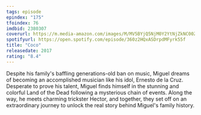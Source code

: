 ```yaml
---
tags: episode
epindex: "175"
tfoindex: 76
imdbid: 2380307
coverurl: https://m.media-amazon.com/images/M/MV5BYjQ5NjM0Y2YtNjZkNC00ZDhkLWJjMWItN2QyNzFkMDE3ZjAxXkEyXkFqcGdeQXVyODIxMzk5NjA@._V1_SY300_CR2,0,202,300_.jpg
spotifyurl: https://open.spotify.com/episode/360z2HQxASDrpdMFyrk55f
title: "Coco"
releasedate: 2017
rating: "8.4"
---
```


Despite his family's baffling generations-old ban on music, Miguel dreams of becoming an accomplished musician like his idol, Ernesto de la Cruz. Desperate to prove his talent, Miguel finds himself in the stunning and colorful Land of the Dead following a mysterious chain of events. Along the way, he meets charming trickster Hector, and together, they set off on an extraordinary journey to unlock the real story behind Miguel's family history.